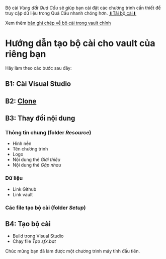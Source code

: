 Bộ cài *Vùng đất Quả Cầu* sẽ giúp bạn cài đặt các chương trình cần thiết để truy cập dữ liệu trong Quả Cầu nhanh chóng hơn. [⬇Tải bộ cài⬇](https://github.com/QuaCau-TheSphere/LOS-Installer/releases/)

Xem thêm [bản ghi chép về bộ cài trong vault chính](https://github.com/QuaCau-TheSphere/LandofSpheres/blob/master/9%20Tài%20liệu%20khác/91%20Tính%20năng%20của%20vault/Theo%20thành%20phần/Bộ%20cài.md) 

# Hướng dẫn tạo bộ cài cho vault của riêng bạn
Hãy làm theo các bước sau đây:
## B1: Cài Visual Studio
## B2: [Clone](https://www.youtube.com/watch?v=fy6SQkhquQM) 
## B3: Thay đổi nội dung
### Thông tin chung (folder *Resource*) 
- Hình nền
- Tên chương trình 
- Logo
- Nội dung thẻ *Giới thiệu*
- Nội dung thẻ *Gặp nhau*
### Dữ liệu
- Link Github
- Link vault
### Các file tạo bộ cài (folder *Setup*) 
## B4: Tạo bộ cài
- Build trong Visual Studio
- Chạy file *Tạo sfx.bat*

Chúc mừng bạn đã làm được một chương trình máy tính đầu tiên. 

